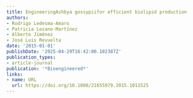 ```yaml
---
title: EngineeringAshbya gossypiifor efficient biolipid production
authors:
- Rodrigo Ledesma‐Amaro
- Patricia Lozano‐Martínez
- Alberto Jiménez
- José Luis Revuelta
date: '2015-01-01'
publishDate: '2025-04-29T16:42:00.102387Z'
publication_types:
- article-journal
publication: '*Bioengineered*'
links:
- name: URL
  url: https://doi.org/10.1080/21655979.2015.1011525
---
```

